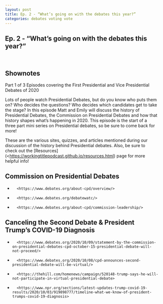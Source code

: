 ```yaml
---
layout: post
title: Ep. 2 - “What’s going on with the debates this year?”
categories: debates voting vote
---
```

## Ep. 2 - “What’s going on with the debates this year?”

<div id="buzzsprout-player-5916223"></div>
<script src="https://www.buzzsprout.com/1410550/5916223-ep-2-what-s-going-on-with-the-debates-this-year.js?container_id=buzzsprout-player-5916223&player=small" type="text/javascript" charset="utf-8"></script>

<br/>

## Shownotes
Part 1 of 3 Episodes covering the First Presidential and Vice Presidential Debates of 2020 

Lots of people watch Presidential Debates, but do you know who puts them on? Who decides the questions? Who decides which candidates get to take the stage? In this episode Matt and Emily will discuss the history of Presidential Debates, the Commission on Presidential Debates and how that history shapes what’s happening in 2020. This episode is the start of a three part mini series on Presidential debates, so be sure to come back for more! 

These are the various sites, quizzes, and articles mentioned during our discussion of the history behind Presidential debates. 
Also, be sure to check out the [Resources](<https://workingtitlepodcast.github.io/resources.html) page for more helpful info! 

## Commission on Presidential Debates
-   	<https://www.debates.org/about-cpd/overview/>
-   	<https://www.debates.org/debatewatc/>
-   	<https://www.debates.org/about-cpd/commission-leadership/>

## Canceling the Second Debate & President Trump’s COVID-19 Diagnosis
-   	<https://www.debates.org/2020/10/09/statement-by-the-commission-on-presidential-debates-cpd-october-15-presidential-debate-will-not-proceed/>
-   	<https://www.debates.org/2020/10/08/cpd-announces-second-presidential-debate-will-be-virtual/>
-   	<https://thehill.com/homenews/campaign/520148-trump-says-he-will-not-participate-in-virtual-presidential-debate>
-   	<https://www.npr.org/sections/latest-updates-trump-covid-19-results/2020/10/03/919898777/timeline-what-we-know-of-president-trumps-covid-19-diagnosis>